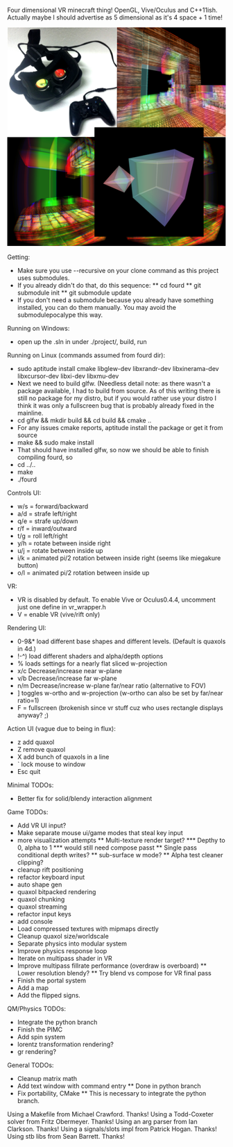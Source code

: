 Four dimensional VR minecraft thing!
OpenGL, Vive/Oculus and C++11ish.
Actually maybe I should advertise as 5 dimensional as it's 4 space + 1 time!

![Project picture](data/textures/poster.jpg?raw=true)

Getting:
* Make sure you use --recursive on your clone command as this project uses submodules.
* If you already didn't do that, do this sequence:
** cd fourd
** git submodule init
** git submodule update
* If you don't need a submodule because you already have something installed, you can do them manually. You may avoid the submodulepocalype this way.

Running on Windows:
* open up the .sln in under ./project/, build, run

Running on Linux (commands assumed from fourd dir):
* sudo aptitude install cmake libglew-dev libxrandr-dev libxinerama-dev libxcursor-dev libxi-dev libxmu-dev
* Next we need to build glfw. (Needless detail note: as there wasn't a package available, I had to build from source. As of this writing there is still no package for my distro, but if you would rather use your distro I think it was only a fullscreen bug that is probably already fixed in the mainline.
* cd glfw && mkdir build && cd build && cmake ..
* For any issues cmake reports, aptitude install the package or get it from source
* make && sudo make install
* That should have installed glfw, so now we should be able to finish compiling fourd, so
* cd ../..
* make
* ./fourd

Controls UI:
* w/s = forward/backward
* a/d = strafe left/right
* q/e = strafe up/down
* r/f = inward/outward
* t/g = roll left/right
* y/h = rotate between inside right
* u/j = rotate between inside up
* i/k = animated pi/2 rotation between inside right (seems like miegakure button)
* o/l = animated pi/2 rotation between inside up

VR:
* VR is disabled by default. To enable Vive or Oculus0.4.4, uncomment just one define in vr_wrapper.h
* V = enable VR (vive/rift only)

Rendering UI:
* 0-9&* load different base shapes and different levels. (Default is quaxols in 4d.)
* !-^) load different shaders and alpha/depth options
* % loads settings for a nearly flat sliced w-projection
* x/c Decrease/increase near w-plane
* v/b Decrease/increase far w-plane
* n/m Decrease/increase w-plane far/near ratio (alternative to FOV)
* ] toggles w-ortho and w-projection (w-ortho can also be set by far/near ratio=1)
* F = fullscreen (brokenish since vr stuff cuz who uses rectangle displays anyway? ;)

Action UI (vague due to being in flux):
* z add quaxol
* Z remove quaxol
* X add bunch of quaxols in a line
* ` lock mouse to window
* Esc quit

Minimal TODOs:
* Better fix for solid/blendy interaction alignment

Game TODOs:
* Add VR UI input?
* Make separate mouse ui/game modes that steal key input
* more visualization attempts
** Multi-texture render target?
*** Depthy to 0, alpha to 1
*** would still need compose passt
** Single pass conditional depth writes?
** sub-surface w mode?
** Alpha test cleaner clipping?
* cleanup rift positioning
* refactor keyboard input
* auto shape gen
* quaxol bitpacked rendering
* quaxol chunking
* quaxol streaming
* refactor input keys
* add console
* Load compressed textures with mipmaps directly
* Cleanup quaxol size/worldscale
* Separate physics into modular system
* Improve physics response loop
* Iterate on multipass shader in VR
* Improve multipass fillrate performance (overdraw is overboard)
** Lower resolution blendy?
** Try blend vs compose for VR final pass
* Finish the portal system
* Add a map
* Add the flipped signs.

QM/Physics TODOs:
* Integrate the python branch
* Finish the PIMC
* Add spin system
* lorentz transformation rendering?
* gr rendering?

General TODOs:
* Cleanup matrix math
* Add text window with command entry
** Done in python branch
* Fix portability, CMake
** This is necessary to integrate the python branch.

Using a Makefile from Michael Crawford. Thanks!
Using a Todd-Coxeter solver from Fritz Obermeyer. Thanks!
Using an arg parser from Ian Clarkson. Thanks!
Using a signals/slots impl from Patrick Hogan. Thanks!
Using stb libs from Sean Barrett. Thanks!
